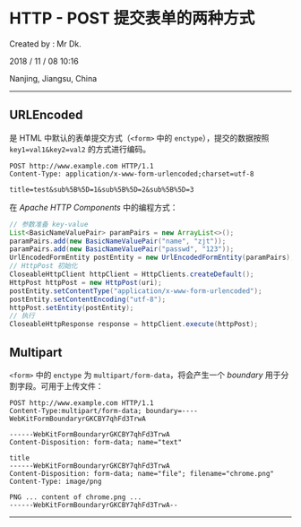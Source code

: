 # HTTP - POST 提交表单的两种方式

Created by : Mr Dk.

2018 / 11 / 08 10:16

Nanjing, Jiangsu, China

---

## URLEncoded

是 HTML 中默认的表单提交方式（`<form>` 中的 `enctype`），提交的数据按照 `key1=val1&key2=val2` 的方式进行编码。

```
POST http://www.example.com HTTP/1.1
Content-Type: application/x-www-form-urlencoded;charset=utf-8

title=test&sub%5B%5D=1&sub%5B%5D=2&sub%5B%5D=3
```

在 _Apache HTTP Components_ 中的编程方式：

```java
// 参数准备 key-value
List<BasicNameValuePair> paramPairs = new ArrayList<>();
paramPairs.add(new BasicNameValuePair("name", "zjt"));
paramPairs.add(new BasicNameValuePair("passwd", "123"));
UrlEncodedFormEntity postEntity = new UrlEncodedFormEntity(paramPairs);
// HttpPost 初始化
CloseableHttpClient httpClient = HttpClients.createDefault();
HttpPost httpPost = new HttpPost(uri);
postEntity.setContentType("application/x-www-form-urlencoded");
postEntity.setContentEncoding("utf-8");
httpPost.setEntity(postEntity);
// 执行
CloseableHttpResponse response = httpClient.execute(httpPost);
```

## Multipart

`<form>` 中的 `enctype` 为 `multipart/form-data`，将会产生一个 _boundary_ 用于分割字段。可用于上传文件：

```
POST http://www.example.com HTTP/1.1
Content-Type:multipart/form-data; boundary=----WebKitFormBoundaryrGKCBY7qhFd3TrwA

------WebKitFormBoundaryrGKCBY7qhFd3TrwA
Content-Disposition: form-data; name="text"

title
------WebKitFormBoundaryrGKCBY7qhFd3TrwA
Content-Disposition: form-data; name="file"; filename="chrome.png"
Content-Type: image/png

PNG ... content of chrome.png ...
------WebKitFormBoundaryrGKCBY7qhFd3TrwA--
```

---
